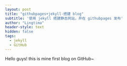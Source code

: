 ```yaml
---
layout: post
title: "githubpages+jekyll-搭建 blog"
subtitle: '使用 jekyll 搭建静态网站，并在 githubpages 发布'
author: "Lingtima"
header-style: text
hidden: false
tags:
  - jekyll
  - GitHub
---
```


Hello guys! this is mine first blog on GitHub~
